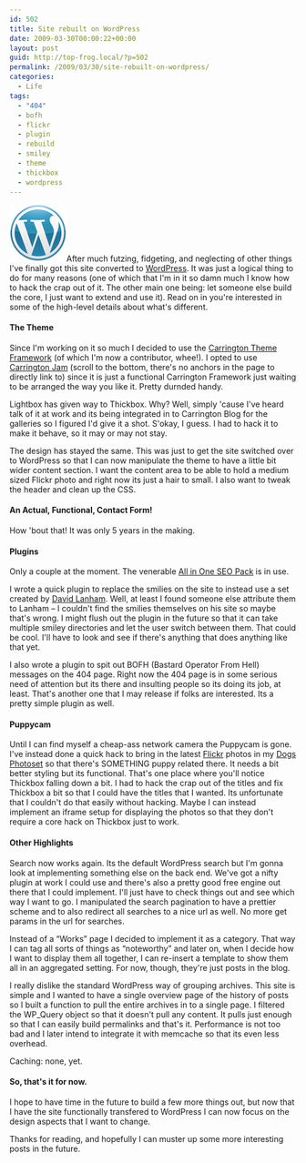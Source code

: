 ```yaml
---
id: 502
title: Site rebuilt on WordPress
date: 2009-03-30T00:00:22+00:00
layout: post
guid: http://top-frog.local/?p=502
permalink: /2009/03/30/site-rebuilt-on-wordpress/
categories:
  - Life
tags:
  - "404"
  - bofh
  - flickr
  - plugin
  - rebuild
  - smiley
  - theme
  - thickbox
  - wordpress
---
```

<img src="/assets/articles/blue-m.png" alt="Wordpress Logo" class="alignright" />After much futzing, fidgeting, and neglecting of other things I've finally got this site converted to [WordPress](http://wordpress.org). It was just a logical thing to do for many reasons (one of which that I'm in it so damn much I know how to hack the crap out of it. The other main one being: let someone else build the core, I just want to extend and use it). Read on in you're interested in some of the high-level details about what's different.

#### The Theme

Since I'm working on it so much I decided to use the [Carrington Theme Framework](http://carringtontheme.com/) (of which I'm now a contributor, whee!). I opted to use [Carrington Jam](http://carringtontheme.com/themes/) (scroll to the bottom, there's no anchors in the page to directly link to) since it is just a functional Carrington Framework just waiting to be arranged the way you like it. Pretty durnded handy.

Lightbox has given way to Thickbox. Why? Well, simply 'cause I've heard talk of it at work and its being integrated in to Carrington Blog for the galleries so I figured I'd give it a shot. S'okay, I guess. I had to hack it to make it behave, so it may or may not stay.

The design has stayed the same. This was just to get the site switched over to WordPress so that I can now manipulate the theme to have a little bit wider content section. I want the content area to be able to hold a medium sized Flickr photo and right now its just a hair to small. I also want to tweak the header and clean up the CSS.

#### An Actual, Functional, Contact Form!

How 'bout that! It was only 5 years in the making.

#### Plugins

Only a couple at the moment. The venerable [All in One SEO Pack](http://wordpress.org/extend/plugins/all-in-one-seo-pack/) is in use. 

I wrote a quick plugin to replace the smilies on the site to instead use a set created by [David Lanham](http://dlanham.com/). Well, at least I found someone else attribute them to Lanham – I couldn't find the smilies themselves on his site so maybe that's wrong. I might flush out the plugin in the future so that it can take multiple smiley directories and let the user switch between them. That could be cool. I'll have to look and see if there's anything that does anything like that yet.

I also wrote a plugin to spit out BOFH (Bastard Operator From Hell) messages on the 404 page. Right now the 404 page is in some serious need of attention but its there and insulting people so its doing its job, at least. That's another one that I may release if folks are interested. Its a pretty simple plugin as well.

#### Puppycam

Until I can find myself a cheap-ass network camera the Puppycam is gone. I've instead done a quick hack to bring in the latest [Flickr](http://www.flickr.com/photos/tehgipster/) photos in my [Dogs Photoset](http://www.flickr.com/photos/tehgipster/sets/72157603367803058/) so that there's SOMETHING puppy related there. It needs a bit better styling but its functional. That's one place where you'll notice Thickbox falling down a bit. I had to hack the crap out of the titles and fix Thickbox a bit so that I could have the titles that I wanted. Its unfortunate that I couldn't do that easily without hacking. Maybe I can instead implement an iframe setup for displaying the photos so that they don't require a core hack on Thickbox just to work. 

#### Other Highlights

Search now works again. Its the default WordPress search but I'm gonna look at implementing something else on the back end. We've got a nifty plugin at work I could use and there's also a pretty good free engine out there that I could implement. I'll just have to check things out and see which way I want to go. I manipulated the search pagination to have a prettier scheme and to also redirect all searches to a nice url as well. No more get params in the url for searches.

Instead of a &#8220;Works&#8221; page I decided to implement it as a category. That way I can tag all sorts of things as &#8220;noteworthy&#8221; and later on, when I decide how I want to display them all together, I can re-insert a template to show them all in an aggregated setting. For now, though, they're just posts in the blog.

I really dislike the standard WordPress way of grouping archives. This site is simple and I wanted to have a single overview page of the history of posts so I built a function to pull the entire archives in to a single page. I filtered the WP_Query object so that it doesn't pull any content. It pulls just enough so that I can easily build permalinks and that's it. Performance is not too bad and I later intend to integrate it with memcache so that its even less overhead.

Caching: none, yet.

#### So, that's it for now.

I hope to have time in the future to build a few more things out, but now that I have the site functionally transfered to WordPress I can now focus on the design aspects that I want to change.

Thanks for reading, and hopefully I can muster up some more interesting posts in the future.